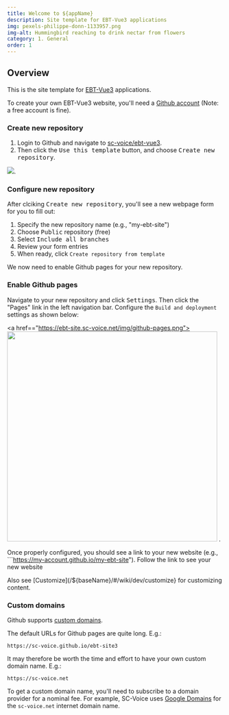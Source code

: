 ```yaml
---
title: Welcome to ${appName}
description: Site template for EBT-Vue3 applications
img: pexels-philippe-donn-1133957.png
img-alt: Hummingbird reaching to drink nectar from flowers
category: 1. General
order: 1
---
```


## Overview

This is the site template for 
[EBT-Vue3](https://ebt-site.github.io/ebt-vue3) 
applications.

To create your own EBT-Vue3 website, you'll need a
[Github account](ihttps://docs.github.com/en/get-started/signing-up-for-github/signing-up-for-a-new-github-account) (Note: a free account is fine).

### Create new repository

1. Login to Github and navigate to 
[sc-voice/ebt-vue3](https://github.com/sc-voice/ebt-site3).
1. Then click the <kbd>Use this template</kbd>
button, and choose <kbd>Create new repository</kbd>.

<img src="https://ebt-site.sc-voice.net/img/use-this-template.png" />. 


### Configure new repository

After clciking <kbd>Create new repository</kbd>,
you'll see a new webpage form for you to fill out:

1. Specify the new repository name (e.g., "my-ebt-site")
1. Choose <kbd>Public</kbd> repository (free)
1. Select <kbd>Include all branches</kbd>
1. Review your form entries
1. When ready, click ```Create repository from template```

We now need to enable Github pages for your new repository.

### Enable Github pages

Navigate to your new repository and click <kbd>Settings</kbd>.
Then click the "Pages" link in the left navigation bar.
Configure the ```Build and deployment``` settings as shown below:

<a href=="https://ebt-site.sc-voice.net/img/github-pages.png">
<img src="https://ebt-site.sc-voice.net/img/github-pages.png" style="width:35em">
</img>
</a>. 

Once properly configured, you should see a link to your new website
(e.g., ```https://my-account.github.io/my-ebt-site").
Follow the link to see your new website

Also see [Customize](/${baseName}/#/wiki/dev/customize} 
for customizing content.

### Custom domains

Github supports [custom domains](https://docs.github.com/en/pages/configuring-a-custom-domain-for-your-github-pages-site).

The default URLs for Github pages are quite long. E.g.:

```
https://sc-voice.github.io/ebt-site3
```

It may therefore be worth the time and effort to have your own custom domain name.
E.g.:

```
https://sc-voice.net
```

To get a custom domain name,
you'll need to subscribe to a domain provider
for a nominal fee.
For example, SC-Voice uses [Google Domains](https://domains.google/)
for the ```sc-voice.net``` internet domain name.

